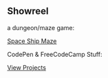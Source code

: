  ## Showreel
 
a dungeon/maze game:

[Space Ship Maze](https://d-subat.github.io/spaceshipmaze/) 

CodePen & FreeCodeCamp Stuff:

[View Projects](https://d-subat.github.io/codepenFCCProjects/)

